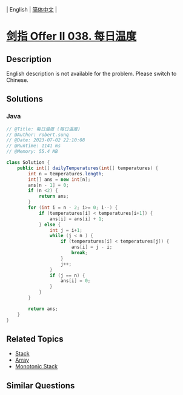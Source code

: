 
| English | [简体中文](README.md) |

# [剑指 Offer II 038. 每日温度](https://leetcode.cn//problems/iIQa4I/)

## Description

<p>English description is not available for the problem. Please switch to Chinese.</p>


## Solutions


### Java

```Java
// @Title: 每日温度 (每日温度)
// @Author: robert.sunq
// @Date: 2023-07-02 22:10:08
// @Runtime: 1141 ms
// @Memory: 55.4 MB

class Solution {
    public int[] dailyTemperatures(int[] temperatures) {
        int n = temperatures.length;
        int[] ans = new int[n];
        ans[n - 1] = 0;
        if (n <2) {
            return ans;
        }
        for (int i = n - 2; i>= 0; i--) {
            if (temperatures[i] < temperatures[i+1]) {
                ans[i] = ans[i] + 1;
            } else {
                int j = i+1;
                while (j < n ) {
                    if (temperatures[i] < temperatures[j]) {
                        ans[i] = j - i;
                        break; 
                    }
                    j++;
                }
                if (j == n) {
                    ans[i] = 0;
                }
            }
        }

        return ans;
    }
}
```



## Related Topics

- [Stack](https://leetcode.cn//tag/stack)
- [Array](https://leetcode.cn//tag/array)
- [Monotonic Stack](https://leetcode.cn//tag/monotonic-stack)

## Similar Questions


